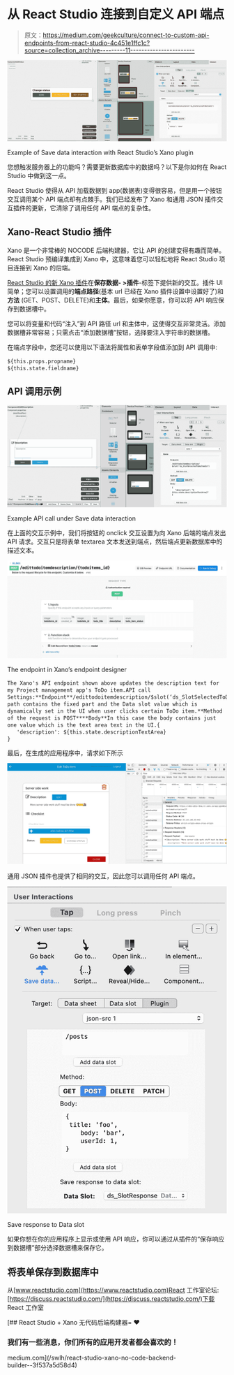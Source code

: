 # 从 React Studio 连接到自定义 API 端点

> 原文：<https://medium.com/geekculture/connect-to-custom-api-endpoints-from-react-studio-4c451e1ffc1c?source=collection_archive---------11----------------------->

![](img/dad14a4e39ec7f288bb6b7ad8998ec74.png)

Example of Save data interaction with React Studio’s Xano plugin

您想触发服务器上的功能吗？需要更新数据库中的数据吗？以下是你如何在 React Studio 中做到这一点。

React Studio 使得从 API 加载数据到 app(数据表)变得很容易，但是用一个按钮交互调用某个 API 端点却有点棘手。我们已经发布了 Xano 和通用 JSON 插件交互插件的更新，它清除了调用任何 API 端点的复杂性。

## Xano-React Studio 插件

Xano 是一个非常棒的 NOCODE 后端构建器，它让 API 的创建变得有趣而简单。React Studio 预编译集成到 Xano 中，这意味着您可以轻松地将 React Studio 项目连接到 Xano 的后端。

[React Studio 的新 Xano 插件](/swlh/react-studio-xano-no-code-backend-builder-️-3f537a5d58d4?source=friends_link&sk=37536919dc365e033b8a8eafc39e311d)在**保存数据- >插件**-标签下提供新的交互。插件 UI 简单；您可以设置调用的**端点路径**(基本 url 已经在 Xano 插件设置中设置好了)和**方法** (GET、POST、DELETE)和**主体**。最后，如果你愿意，你可以将 API 响应保存到数据槽中。

您可以将变量和代码“注入”到 API 路径 url 和主体中，这使得交互非常灵活。添加数据槽非常容易；只需点击“添加数据槽”按钮，选择要注入字符串的数据槽。

在端点字段中，您还可以使用以下语法将属性和表单字段值添加到 API 调用中:

```
${this.props.propname}
${this.state.fieldname}
```

## API 调用示例

![](img/3deb370b6e5d33adca0254d7ad182369.png)

Example API call under Save data interaction

在上面的交互示例中，我们将按钮的 onclick 交互设置为向 Xano 后端的端点发出 API 请求。交互只是将表单 textarea 文本发送到端点，然后端点更新数据库中的描述文本。

![](img/1dc24aafb465e75d84df088e9b7dedd2.png)

The endpoint in Xano’s endpoint designer

```
The Xano's API endpoint shown above updates the description text for my Project management app's ToDo item.API call Settings:**Endpoint**/edittodoitemdescription/$slot(‘ds_SlotSelectedToDoItemId’)The path contains the fixed part and the Data slot value which is dynamically set in the UI when user clicks certain ToDo item.**Method of the request is POST****Body**In this case the body contains just one value which is the text area text in the UI.{
   'description': ${this.state.descriptionTextArea}
}
```

最后，在生成的应用程序中，请求如下所示

![](img/db7c48b3f6de459213509b285aa761a5.png)

通用 JSON 插件也提供了相同的交互，因此您可以调用任何 API 端点。

![](img/91268e3e7e4c1d7f1511132162d883ca.png)

Save response to Data slot

如果你想在你的应用程序上显示或使用 API 响应，你可以通过从插件的“保存响应到数据槽”部分选择数据槽来保存它。

## 将表单保存到数据库中

从[www.reactstudio.com](https://www.reactstudio.com)React 工作室论坛:[https://discuss.reactstudio.com/](https://discuss.reactstudio.com/)下载 React 工作室

[](/swlh/react-studio-xano-no-code-backend-builder-️-3f537a5d58d4) [## React Studio + Xano 无代码后端构建器= ❤️

### 我们有一些消息，你们所有的应用开发者都会喜欢的！

medium.com](/swlh/react-studio-xano-no-code-backend-builder-️-3f537a5d58d4)